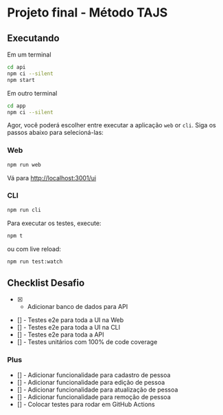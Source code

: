 # Projeto final - Método TAJS

## Executando

Em um terminal
```sh
cd api
npm ci --silent
npm start
```
Em outro terminal

```sh
cd app
npm ci --silent
```

Agor, você poderá escolher entre executar a aplicação  `web` or `cli`. Siga os passos abaixo para selecioná-las:

### Web
```sh
npm run web
```
Vá para [http://localhost:3001/ui](http://localhost:3001/ui)

### CLI
```sh
npm run cli
```

Para executar os testes, execute:

```sh
npm t
```

ou com live reload:

```sh
npm run test:watch
```

## Checklist Desafio

- [X] - Adicionar banco de dados para API
- [] - Testes e2e para toda a UI na Web
- [] - Testes e2e para toda a UI na CLI
- [] - Testes e2e para toda a API
- [] - Testes unitários com 100% de code coverage

### Plus

- [] - Adicionar funcionalidade para cadastro de pessoa
- [] - Adicionar funcionalidade para edição de pessoa
- [] - Adicionar funcionalidade para atualização de pessoa
- [] - Adicionar funcionalidade para remoção de pessoa
- [] - Colocar testes para rodar em GitHub Actions
